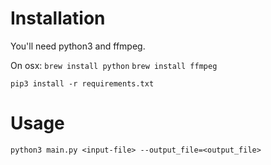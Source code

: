 # Installation
You'll need python3 and ffmpeg. 

On osx:
`brew install python`
`brew install ffmpeg`

`pip3 install -r requirements.txt`

# Usage 
```
python3 main.py <input-file> --output_file=<output_file>
```


